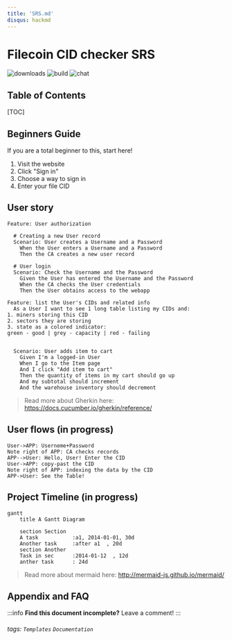 ```yaml
---
title: 'SRS.md'
disqus: hackmd
---
```


Filecoin CID checker SRS
===
![downloads](https://img.shields.io/github/downloads/atom/atom/total.svg)
![build](https://img.shields.io/appveyor/ci/:user/:repo.svg)
![chat](https://img.shields.io/discord/:serverId.svg)

## Table of Contents

[TOC]

## Beginners Guide 

If you are a total beginner to this, start here!

1. Visit the website
2. Click "Sign in"
3. Choose a way to sign in
4. Enter your file CID

User story
---

```gherkin=
Feature: User authorization 

  # Creating a new User record
  Scenario: User creates a Username and a Password
    When the User enters a Username and a Password
    Then the CA creates a new user record

  # User login
  Scenario: Check the Username and the Password
    Given the User has entered the Username and the Password
    When the CA checks the User credentials
    Then the User obtains access to the webapp
```
> 

```gherkin=
Feature: list the User's CIDs and related info
  As a User I want to see 1 long table listing my CIDs and:
1. miners storing this CID
2. sectors they are storing
3. state as a colored indicator:
green - good | grey - capacity | red - failing


  Scenario: User adds item to cart
    Given I'm a logged-in User
    When I go to the Item page
    And I click "Add item to cart"
    Then the quantity of items in my cart should go up
    And my subtotal should increment
    And the warehouse inventory should decrement
```

> Read more about Gherkin here: https://docs.cucumber.io/gherkin/reference/

User flows (in progress)
---
```sequence
User->APP: Userneme+Password
Note right of APP: CA checks records
APP-->User: Hello, User! Enter the CID
User->APP: copy-past the CID
Note right of APP: indexing the data by the CID
APP->User: See the Table!
```

> 

Project Timeline (in progress)
---
```mermaid
gantt
    title A Gantt Diagram

    section Section
    A task           :a1, 2014-01-01, 30d
    Another task     :after a1  , 20d
    section Another
    Task in sec      :2014-01-12  , 12d
    anther task      : 24d
```

> Read more about mermaid here: http://mermaid-js.github.io/mermaid/

## Appendix and FAQ

:::info
**Find this document incomplete?** Leave a comment!
:::

###### tags: `Templates` `Documentation`
